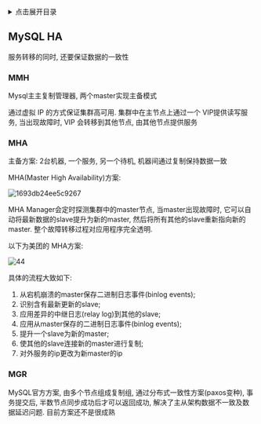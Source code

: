 <details>
<summary>点击展开目录</summary>
<!-- TOC -->

- [MySQL HA](#mysql-ha)

<!-- /TOC -->
</details>

## MySQL HA

服务转移的同时, 还要保证数据的一致性

### MMH

Mysql主主复制管理器, 两个master实现主备模式

通过虚拟 IP 的方式保证集群高可用. 集群中在主节点上通过一个 VIP提供读写服务, 当出现故障时, VIP 会转移到其他节点, 由其他节点提供服务

### MHA

主备方案: 2台机器, 一个服务, 另一个待机, 机器间通过复制保持数据一致

MHA(Master High Availability)方案:

![1693db24ee5c9267](https://gitee.com/LuVx/img/raw/master/mysql/1693db24ee5c9267.jpg)

MHA Manager会定时探测集群中的master节点, 当master出现故障时, 它可以自动将最新数据的slave提升为新的master, 然后将所有其他的slave重新指向新的master. 整个故障转移过程对应用程序完全透明.

以下为美团的 MHA方案:

![44](https://awps-assets.meituan.net/mit-x/blog-images-bundle-2017/95111bcc.png)

具体的流程大致如下:

1. 从宕机崩溃的master保存二进制日志事件(binlog events);
2. 识别含有最新更新的slave;
3. 应用差异的中继日志(relay log)到其他的slave;
4. 应用从master保存的二进制日志事件(binlog events);
5. 提升一个slave为新的master;
6. 使其他的slave连接新的master进行复制;
7. 对外服务的ip更改为新master的ip



### MGR

MySQL官方方案, 由多个节点组成复制组, 通过分布式一致性方案(paxos变种), 事务提交后, 半数节点同步成功后才可以返回成功, 解决了主从架构数据不一致及数据延迟问题. 目前方案还不是很成熟
